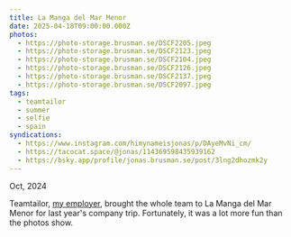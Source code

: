 ```yaml
---
title: La Manga del Mar Menor
date: 2025-04-18T09:00:00.000Z
photos:
  - https://photo-storage.brusman.se/DSCF2205.jpeg
  - https://photo-storage.brusman.se/DSCF2123.jpeg
  - https://photo-storage.brusman.se/DSCF2104.jpeg
  - https://photo-storage.brusman.se/DSCF2126.jpeg
  - https://photo-storage.brusman.se/DSCF2137.jpeg
  - https://photo-storage.brusman.se/DSCF2097.jpeg
tags:
  - teamtailor
  - summer
  - selfie
  - spain
syndications:
  - https://www.instagram.com/himynameisjonas/p/DAyeMvNi_cm/
  - https://tacocat.space/@jonas/114369598435939162
  - https://bsky.app/profile/jonas.brusman.se/post/3lng2dhozmk2y
---
```


Oct, 2024

Teamtailor, [my employer](https://career.teamtailor.com/departments/product), brought the whole team to La Manga del Mar Menor for last year's company trip. Fortunately, it was a lot more fun than the photos show.
